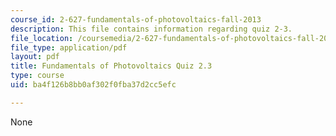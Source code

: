 ```yaml
---
course_id: 2-627-fundamentals-of-photovoltaics-fall-2013
description: This file contains information regarding quiz 2-3.
file_location: /coursemedia/2-627-fundamentals-of-photovoltaics-fall-2013/ba4f126b8bb0af302f0fba37d2cc5efc_MIT2_627F13_Quiz2_3.pdf
file_type: application/pdf
layout: pdf
title: Fundamentals of Photovoltaics Quiz 2.3
type: course
uid: ba4f126b8bb0af302f0fba37d2cc5efc

---
```

None